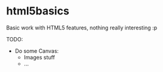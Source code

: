 # html5basics
Basic work with HTML5 features, nothing really interesting :p

TODO:
- Do some Canvas:
    + Images stuff
    + ...